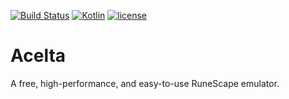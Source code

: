 [![Build Status](https://travis-ci.org/Jire/Acelta.svg?branch=master)](https://travis-ci.org/Jire/Acelta) [![Kotlin](https://img.shields.io/badge/kotlin-1.0.1-blue.svg)](http://kotlinlang.org) [![license](https://img.shields.io/badge/license-GPL%203.0-yellowgreen.svg)](https://github.com/Jire/Acelta/blob/master/LICENSE)

# Acelta
A free, high-performance, and easy-to-use RuneScape emulator.